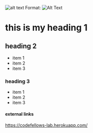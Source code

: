![alt text](https://cdn.pixabay.com/photo/2015/12/04/14/05/code-1076536_960_720.jpg)
Format: ![Alt Text](url)

# this is my heading 1

## heading 2
- item 1
- item 2
- item 3

### heading 3
- item 1
- item 2
- item 3


#### external links
https://codefellows-lab.herokuapp.com/
